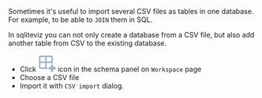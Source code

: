 Sometimes it's useful to import several CSV files as tables in one database. For
example, to be able to `JOIN` them in SQL.

In sqliteviz you can not only create a database from a CSV file, but also add
another table from CSV to the existing database.

- Click <img src="./img/add-csv.svg"/> icon in the schema panel on `Workspace`
  page
- Choose a CSV file
- Import it with `CSV import` dialog.
